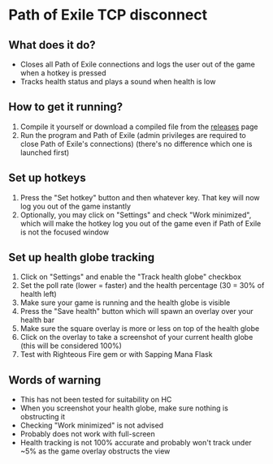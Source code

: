# Path of Exile TCP disconnect

## What does it do?
* Closes all Path of Exile connections and logs the user out of the game when a hotkey is pressed
* Tracks health status and plays a sound when health is low

## How to get it running?
1. Compile it yourself or download a compiled file from the [releases](https://github.com/siegrest/LogOut/releases/latest) page
2. Run the program and Path of Exile (admin privileges are required to close Path of Exile's connections) (there's no difference which one is launched first)

## Set up hotkeys
1. Press the "Set hotkey" button and then whatever key. That key will now log you out of the game instantly
2. Optionally, you may click on "Settings" and check "Work minimized", which will make the hotkey log you out of the game even if Path of Exile is not the focused window

## Set up health globe tracking
1. Click on "Settings" and enable the "Track health globe" checkbox
2. Set the poll rate (lower = faster) and the health percentage (30 = 30% of health left)
3. Make sure your game is running and the health globe is visible
4. Press the "Save health" button which will spawn an overlay over your health bar
5. Make sure the square overlay is more or less on top of the health globe
5. Click on the overlay to take a screenshot of your current health globe (this will be considered 100%)
6. Test with Righteous Fire gem or with Sapping Mana Flask

## Words of warning
* This has not been tested for suitability on HC
* When you screenshot your health globe, make sure nothing is obstructing it
* Checking "Work minimized" is not advised
* Probably does not work with full-screen
* Health tracking is not 100% accurate and probably won't track under ~5% as the game overlay obstructs the view